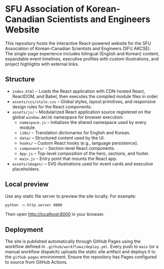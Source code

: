 # SFU Association of Korean-Canadian Scientists and Engineers Website

This repository hosts the interactive React-powered website for the SFU Association of Korean-Canadian Scientists and Engineers (SFU AKCSE). The single-page experience includes bilingual (English and Korean) content, expandable event timelines, executive profiles with custom illustrations, and project highlights with external links.

## Structure

- `index.html` – Loads the React application with CDN-hosted React, ReactDOM, and Babel, then executes the compiled module files in order.
- `assets/css/style.css` – Global styles, layout primitives, and responsive design rules for the React components.
- `assets/js/` – Modularized React application source registered on the global `window.AKCSE` namespace for browser execution:
  - `namespace.js` – Initializes the shared namespace used by every module.
  - `i18n/` – Translation dictionaries for English and Korean.
  - `data/` – Structured content used by the UI.
  - `hooks/` – Custom React hooks (e.g., language persistence).
  - `components/` – Section-level React components.
  - `App.js` – Top-level composition of the hero, sections, and footer.
  - `main.js` – Entry point that mounts the React app.
- `assets/images/` – SVG illustrations used for event cards and executive placeholders.

## Local preview

Use any static file server to preview the site locally. For example:

```bash
python -m http.server 8000
```

Then open <http://localhost:8000> in your browser.

## Deployment

The site is published automatically through GitHub Pages using the workflow defined in `.github/workflows/deploy.yml`. Every push to `main` (or a manual workflow dispatch) uploads the static site artifact and deploys it to the `github-pages` environment. Ensure the repository has Pages configured to source from GitHub Actions.

